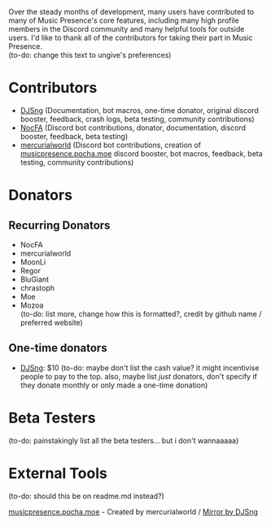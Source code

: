 Over the steady months of development, many users have contributed to many of Music Presence's core features, including many high profile members in the Discord community and many helpful tools for outside users. I'd like to thank all of the contributors for taking their part in Music Presence.  
(to-do: change this text to ungive's preferences)

# Contributors
- [DJSng](https://github.com/DJS4gnx) (Documentation, bot macros, one-time donator, original discord booster, feedback, crash logs, beta testing, community contributions)
- [NocFA](https://github.com/NocFA) (Discord bot contributions, donator, documentation, discord booster, feedback, beta testing)
- [mercurialworld](https://github.com/mercurialworld) (Discord bot contributions, creation of [musicpresence.pocha.moe](https://musicpresence.pocha.moe/) discord booster, bot macros, feedback, beta testing, community contributions)

# Donators

## Recurring Donators
- NocFA  
- mercurialworld  
- MoonLi  
- Regor  
- BluGiant  
- chrastoph  
- Moe  
- Mozoa  
(to-do: list more, change how this is formatted?, credit by github name / preferred website)

## One-time donators
- [DJSng](https://github.com/DJS4gnx): $10
(to-do: maybe don't list the cash value? it might incentivise people to pay to the top. also, maybe list *just* donators, don't specify if they donate monthly or only made a one-time donation)

# Beta Testers
(to-do: painstakingly list all the beta testers... but i don't wannaaaaa)

# External Tools
(to-do: should this be on readme.md instead?)

[musicpresence.pocha.moe](https://github.com/mercurialworld/media-players) - Created by mercurialworld / [Mirror by DJSng](https://djs4gnx.github.io/mp-media-players/)